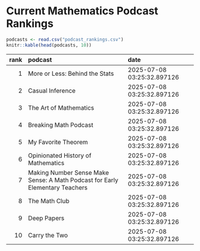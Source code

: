 # Current Mathematics Podcast Rankings


``` r
podcasts <- read.csv("podcast_rankings.csv")
knitr::kable(head(podcasts, 10))
```

| rank | podcast | date |
|---:|:---|:---|
| 1 | More or Less: Behind the Stats | 2025-07-08 03:25:32.897126 |
| 2 | Casual Inference | 2025-07-08 03:25:32.897126 |
| 3 | The Art of Mathematics | 2025-07-08 03:25:32.897126 |
| 4 | Breaking Math Podcast | 2025-07-08 03:25:32.897126 |
| 5 | My Favorite Theorem | 2025-07-08 03:25:32.897126 |
| 6 | Opinionated History of Mathematics | 2025-07-08 03:25:32.897126 |
| 7 | Making Number Sense Make Sense: A Math Podcast for Early Elementary Teachers | 2025-07-08 03:25:32.897126 |
| 8 | The Math Club | 2025-07-08 03:25:32.897126 |
| 9 | Deep Papers | 2025-07-08 03:25:32.897126 |
| 10 | Carry the Two | 2025-07-08 03:25:32.897126 |
